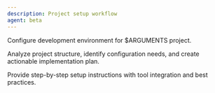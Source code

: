 ```yaml
---
description: Project setup workflow
agent: beta
---
```


Configure development environment for $ARGUMENTS project.

Analyze project structure, identify configuration needs, and create actionable implementation plan.

Provide step-by-step setup instructions with tool integration and best practices.

